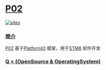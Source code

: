 ﻿# [P02](https://github.com/OS-Q/P02)

[![sites](http://182.61.61.133/link/resources/OSQ.png)](http://www.OS-Q.com)

### [简介](https://github.com/OS-Q/P02/wiki)

[P02](https://github.com/OS-Q/P02) 基于[PlatformIO](https://github.com/platformio/platformio-core) 框架，用于[STM8](https://www.st.com/zh/microcontrollers-microprocessors/stm8-8-bit-mcus.html) 软件开发

### [Q = (OpenSource & OperatingSystem) ](http://www.OS-Q.com)
